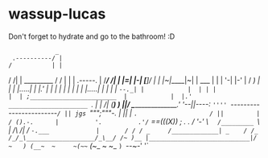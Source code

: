 # wassup-lucas
Don't forget to hydrate and go to the bathroom! :D














                 _
     .----------/ |
    /           | |
   /           /| |          _________
  /           / | |         | .-----. |
 /___________/ /| |         |=|     |-|
[____________]/ | |         |~|_____|~|
|       ___  |  | |         '-|     |-'
|      /  _) |  | |           |.....|
|      |.'   |  | |           |     |
|            |  | |           |.....|
|            |  | |            `--._|
|            |  | |
|            |  | ;________________________ 
|            |  |.' ______________________ `.
|            | /|  (______________________)  )
|____________|/ \__________________________.'
'--||----: `'''' `------------------------`/
   || jgs `""";"""-.                       |
   ||         |     `.                    /
   ||         |                          /
   ().-.      |          '.          .'/`
==(_((X))     ;              .     .  /
     '-'       \                 `   /_________ 
                `\                   |   /_\  /|
                / `-.___             |       / /
               / _     /_____________| _    / /_
              /_/_\___________________/_\__/ /~ )__
              |____________________________|/  ~   )
                                   (__~  ~     ~(~~`
                                     (_~_  ~  ~_ `)
                                         `--~-' '`
